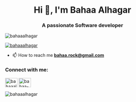 <h1 align="center">Hi 👋, I'm Bahaa Alhagar</h1>
<h3 align="center">A passionate Software developer</h3>

<p align="left"> <img src="https://komarev.com/ghpvc/?username=bahaaalhagar&label=Profile%20views&color=0e75b6&style=flat" alt="bahaaalhagar" /> </p>

<p align="left"> <a href="https://github.com/ryo-ma/github-profile-trophy"><img src="https://github-profile-trophy.vercel.app/?username=bahaaalhagar" alt="bahaaalhagar" /></a> </p>

- 📫 How to reach me **bahaa.rock@gmail.com**

<h3 align="left">Connect with me:</h3>
<p align="left">
<a href="https://twitter.com/bahaaalhagar" target="blank"><img align="center" src="https://raw.githubusercontent.com/rahuldkjain/github-profile-readme-generator/master/src/images/icons/Social/twitter.svg" alt="bahaaalhagar" height="30" width="40" /></a>
<a href="https://linkedin.com/in/bahaa-alhagar" target="blank"><img align="center" src="https://raw.githubusercontent.com/rahuldkjain/github-profile-readme-generator/master/src/images/icons/Social/linked-in-alt.svg" alt="bahaa-alhagar" height="30" width="40" /></a>
</p>


<p><img align="center" src="https://github-readme-streak-stats.herokuapp.com/?user=bahaaalhagar&" alt="bahaaalhagar" /></p>

